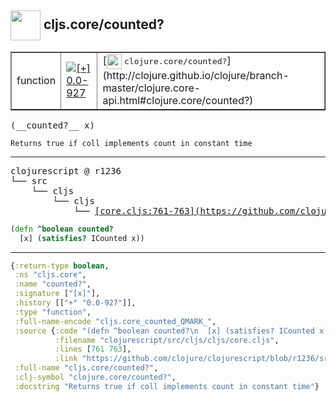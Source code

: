 ## <img width="48px" valign="middle" src="http://i.imgur.com/Hi20huC.png"> cljs.core/counted?

 <table border="1">
<tr>
<td>function</td>
<td><a href="https://github.com/cljsinfo/api-refs/tree/0.0-927"><img valign="middle" alt="[+] 0.0-927" src="https://img.shields.io/badge/+-0.0--927-lightgrey.svg"></a> </td>
<td>
[<img height="24px" valign="middle" src="http://i.imgur.com/1GjPKvB.png"> <samp>clojure.core/counted?</samp>](http://clojure.github.io/clojure/branch-master/clojure.core-api.html#clojure.core/counted?)
</td>
</tr>
</table>

 <samp>
(__counted?__ x)<br>
</samp>

```
Returns true if coll implements count in constant time
```

---

 <pre>
clojurescript @ r1236
└── src
    └── cljs
        └── cljs
            └── <ins>[core.cljs:761-763](https://github.com/clojure/clojurescript/blob/r1236/src/cljs/cljs/core.cljs#L761-L763)</ins>
</pre>

```clj
(defn ^boolean counted?
  [x] (satisfies? ICounted x))
```


---

```clj
{:return-type boolean,
 :ns "cljs.core",
 :name "counted?",
 :signature ["[x]"],
 :history [["+" "0.0-927"]],
 :type "function",
 :full-name-encode "cljs.core_counted_QMARK_",
 :source {:code "(defn ^boolean counted?\n  [x] (satisfies? ICounted x))",
          :filename "clojurescript/src/cljs/cljs/core.cljs",
          :lines [761 763],
          :link "https://github.com/clojure/clojurescript/blob/r1236/src/cljs/cljs/core.cljs#L761-L763"},
 :full-name "cljs.core/counted?",
 :clj-symbol "clojure.core/counted?",
 :docstring "Returns true if coll implements count in constant time"}

```
